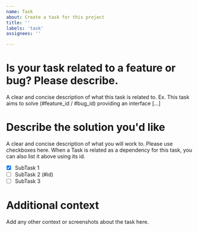```yaml
---
name: Task
about: Create a task for this project
title: ''
labels: 'task'
assignees: ''

---
```


# Is your task related to a feature or bug? Please describe.
A clear and concise description of what this task is related to. Ex. This task aims to solve (#feature_id / #bug_id) providing an interface [...]

# Describe the solution you'd like
A clear and concise description of what you will work to. Please use checkboxes here. When a Task is related as a dependency for this task, you can also list it above using its id.

- [x] SubTask 1
- [ ] SubTask 2 (#id)
- [ ] SubTask 3

# Additional context
Add any other context or screenshots about the task here.
